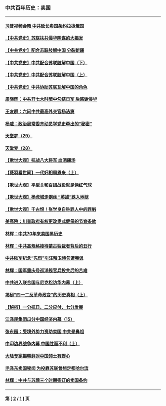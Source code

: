 ### 中共百年历史：卖国
---
#### [习普视频会晤 中共延长卖国条约拉拢俄国](../../pages/nf1176117/n13060971.md?01020430) 
#### [【中共党史】苏联扶共侵华阴谋的大揭发](../../pages/nf1176117/n13056050.md?01020430) 
#### [【中共党史】配合苏联肢解中国 分裂新疆](../../pages/nf1176117/n13040700.md?01020430) 
#### [【中共党史】中共配合苏联肢解中国（下）](../../pages/nf1176117/n13035660.md?01020430) 
#### [【中共党史】中共配合苏联肢解中国（上）](../../pages/nf1176117/n13030262.md?01020430) 
#### [【中共党史】中共协助苏联瓦解中国的角色](../../pages/nf1176117/n13018109.md?01020430) 
#### [周晓辉：中共开七大时暗中勾结日军 后感谢侵华](../../pages/nf1176117/n12921960.md?01020430) 
#### [王友群：六问中共最高外交官杨洁篪](../../pages/nf1176117/n12836495.md?01020430) 
#### [杨威：政治局常委齐动员学党史牵出的“秘密”](../../pages/nf1176117/n12764642.md?01020430) 
#### [天堂梦（29）](../../pages/nf1176117/n12408465.md?01020430) 
#### [天堂梦（28）](../../pages/nf1176117/n12408309.md?01020430) 
#### [【欺世大观】抗战八大将军 血洒疆场](../../pages/nf1176117/n12357044.md?01020430) 
#### [【薇羽看世间】一代奸相周恩来（上）](../../pages/nf1176117/n12401109.md?01020430) 
#### [【欺世大观】平型关和百团战役就是俩红气球](../../pages/nf1176117/n12359157.md?01020430) 
#### [【欺世大观】杨虎城走钢丝 “英雄”跌入地狱](../../pages/nf1176117/n12358840.md?01020430) 
#### [【欺世大观】千古恨！张学良自称罪人中的罪魁](../../pages/nf1176117/n12358629.md?01020430) 
#### [美高院：川普政府有权更改奥式健保的节育条款](../../pages/nf1176117/n12242171.md?01020430) 
#### [林辉：中共70年来卖国黑历史](../../pages/nf1176117/n11552181.md?01020430) 
#### [林辉：中共高规格接待蒙古独裁者背后的丑行](../../pages/nf1176117/n11225005.md?01020430) 
#### [中共陆军纪念“先烈”引汪精卫诗句遭嘲讽](../../pages/nf1176117/n11153345.md?01020430) 
#### [林辉：国军重庆号巡洋舰官兵投共后的苦难](../../pages/nf1176117/n10997801.md?01020430) 
#### [中共进入联合国与尼克松访华内幕（上）](../../pages/nf1176117/n10138788.md?01020430) 
#### [揭秘“四一二反革命政变”的历史真相（上）](../../pages/nf1176117/n9996650.md?01020430) 
#### [【秘档】一分抗日、二分应付、七分发展](../../pages/nf1176117/n9331484.md?01020430) 
#### [江泽民集团瓜分中国经济内幕（15）](../../pages/nf1176117/n9268584.md?01020430) 
#### [张东园：受境外势力资助卖国 中共是鼻祖](../../pages/nf1176117/n9272480.md?01020430) 
#### [中印边界战争内幕 中国胜而不利（上）](../../pages/nf1176117/n9252458.md?01020430) 
#### [大陆专家揭朝鲜对中国领土有野心](../../pages/nf1176117/n9074056.md?01020430) 
#### [毛泽东卖国秘闻 为投靠苏联曾想定都哈尔滨](../../pages/nf1176117/n9058631.md?01020430) 
#### [林辉：中共与苏俄三个时期签订的卖国条约](../../pages/nf1176117/n9036062.md?01020430) 

---
#### 第 [ [2](./2.md?01020430) / [1](./1.md?01020430) ] 页
